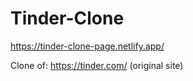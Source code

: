 # Tinder-Clone
https://tinder-clone-page.netlify.app/


Clone of: https://tinder.com/  (original site)
